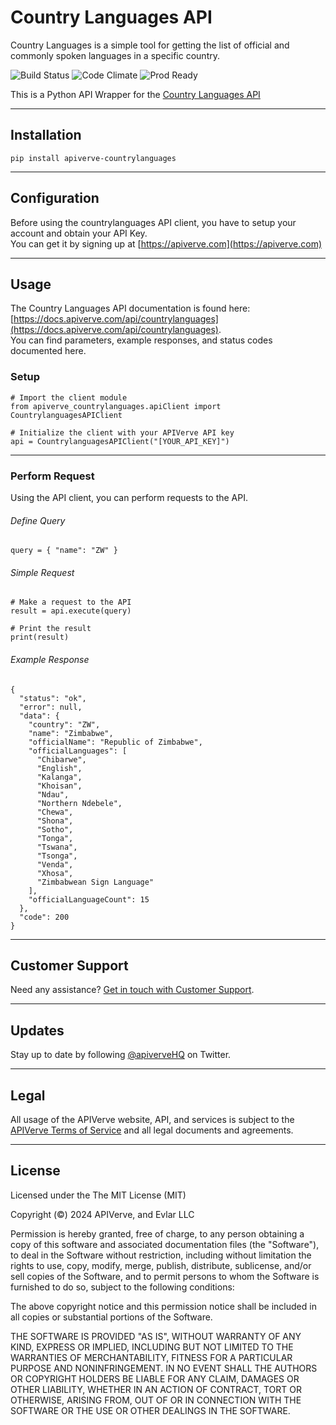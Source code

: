 Country Languages API
============

Country Languages is a simple tool for getting the list of official and commonly spoken languages in a specific country.

![Build Status](https://img.shields.io/badge/build-passing-green)
![Code Climate](https://img.shields.io/badge/maintainability-B-purple)
![Prod Ready](https://img.shields.io/badge/production-ready-blue)

This is a Python API Wrapper for the [Country Languages API](https://apiverve.com/marketplace/api/countrylanguages)

---

## Installation
	pip install apiverve-countrylanguages

---

## Configuration

Before using the countrylanguages API client, you have to setup your account and obtain your API Key.  
You can get it by signing up at [https://apiverve.com](https://apiverve.com)

---

## Usage

The Country Languages API documentation is found here: [https://docs.apiverve.com/api/countrylanguages](https://docs.apiverve.com/api/countrylanguages).  
You can find parameters, example responses, and status codes documented here.

### Setup

```
# Import the client module
from apiverve_countrylanguages.apiClient import CountrylanguagesAPIClient

# Initialize the client with your APIVerve API key
api = CountrylanguagesAPIClient("[YOUR_API_KEY]")
```

---


### Perform Request
Using the API client, you can perform requests to the API.

###### Define Query

```
query = { "name": "ZW" }
```

###### Simple Request

```
# Make a request to the API
result = api.execute(query)

# Print the result
print(result)
```

###### Example Response

```
{
  "status": "ok",
  "error": null,
  "data": {
    "country": "ZW",
    "name": "Zimbabwe",
    "officialName": "Republic of Zimbabwe",
    "officialLanguages": [
      "Chibarwe",
      "English",
      "Kalanga",
      "Khoisan",
      "Ndau",
      "Northern Ndebele",
      "Chewa",
      "Shona",
      "Sotho",
      "Tonga",
      "Tswana",
      "Tsonga",
      "Venda",
      "Xhosa",
      "Zimbabwean Sign Language"
    ],
    "officialLanguageCount": 15
  },
  "code": 200
}
```

---

## Customer Support

Need any assistance? [Get in touch with Customer Support](https://apiverve.com/contact).

---

## Updates
Stay up to date by following [@apiverveHQ](https://twitter.com/apiverveHQ) on Twitter.

---

## Legal

All usage of the APIVerve website, API, and services is subject to the [APIVerve Terms of Service](https://apiverve.com/terms) and all legal documents and agreements.

---

## License
Licensed under the The MIT License (MIT)

Copyright (&copy;) 2024 APIVerve, and Evlar LLC

Permission is hereby granted, free of charge, to any person obtaining a copy of this software and associated documentation files (the "Software"), to deal in the Software without restriction, including without limitation the rights to use, copy, modify, merge, publish, distribute, sublicense, and/or sell copies of the Software, and to permit persons to whom the Software is furnished to do so, subject to the following conditions:

The above copyright notice and this permission notice shall be included in all copies or substantial portions of the Software.

THE SOFTWARE IS PROVIDED "AS IS", WITHOUT WARRANTY OF ANY KIND, EXPRESS OR IMPLIED, INCLUDING BUT NOT LIMITED TO THE WARRANTIES OF MERCHANTABILITY, FITNESS FOR A PARTICULAR PURPOSE AND NONINFRINGEMENT. IN NO EVENT SHALL THE AUTHORS OR COPYRIGHT HOLDERS BE LIABLE FOR ANY CLAIM, DAMAGES OR OTHER LIABILITY, WHETHER IN AN ACTION OF CONTRACT, TORT OR OTHERWISE, ARISING FROM, OUT OF OR IN CONNECTION WITH THE SOFTWARE OR THE USE OR OTHER DEALINGS IN THE SOFTWARE.